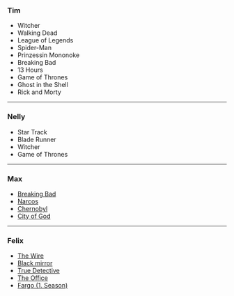 ### Tim
- Witcher
- Walking Dead
- League of Legends
- Spider-Man
- Prinzessin Mononoke
- Breaking Bad
- 13 Hours
- Game of Thrones
- Ghost in the Shell
- Rick and Morty
---
### Nelly
- Star Track
- Blade Runner
- Witcher
- Game of Thrones
---
### Max
- [Breaking Bad](https://www.imdb.com/title/tt0903747/?ref_=nv_sr_srsg_0)
- [Narcos](https://www.imdb.com/title/tt2707408/?ref_=nv_sr_srsg_0)
- [Chernobyl](https://www.imdb.com/title/tt7366338/?ref_=nv_sr_srsg_0)
- [City of God](https://www.imdb.com/title/tt0317248/?pf_rd_m=A2FGELUUNOQJNL&pf_rd_p=1a264172-ae11-42e4-8ef7-7fed1973bb8f&pf_rd_r=SP405N2055E7M0X05S4A&pf_rd_s=center-1&pf_rd_t=15506&pf_rd_i=top&ref_=chttp_tt_23)
---
### Felix
- [The Wire](https://www.imdb.com/title/tt0306414)
- [Black mirror](https://www.imdb.com/title/tt2085059/)
- [True Detective](https://www.imdb.com/title/tt2356777)
- [The Office](https://www.imdb.com/title/tt0386676/)
- [Fargo (1. Season)](https://www.imdb.com/title/tt2802850/)
